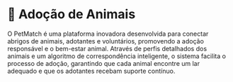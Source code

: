 # 🐶 Adoção de Animais 

O PetMatch é uma plataforma inovadora desenvolvida para conectar abrigos de animais, adotantes e voluntários, promovendo a adoção responsável e o bem-estar animal. Através de perfis detalhados dos animais e um algoritmo de correspondência inteligente, o sistema facilita o processo de adoção, garantindo que cada animal encontre um lar adequado e que os adotantes recebam suporte contínuo.

